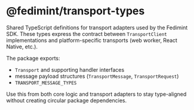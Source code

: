 # @fedimint/transport-types

Shared TypeScript definitions for transport adapters used by the Fedimint SDK. These types express the contract between `TransportClient` implementations and platform-specific transports (web worker, React Native, etc.).

The package exports:

- `Transport` and supporting handler interfaces
- message payload structures (`TransportMessage`, `TransportRequest`)
- `TRANSPORT_MESSAGE_TYPES`

Use this from both core logic and transport adapters to stay type-aligned without creating circular package dependencies.

